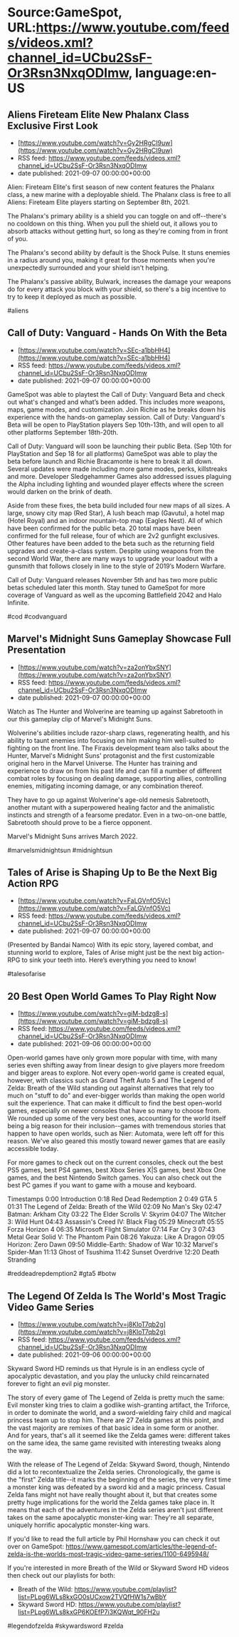 # Source:GameSpot, URL:https://www.youtube.com/feeds/videos.xml?channel_id=UCbu2SsF-Or3Rsn3NxqODImw, language:en-US

## Aliens Fireteam Elite New Phalanx Class Exclusive First Look
 - [https://www.youtube.com/watch?v=Gy2HRgCI9uw](https://www.youtube.com/watch?v=Gy2HRgCI9uw)
 - RSS feed: https://www.youtube.com/feeds/videos.xml?channel_id=UCbu2SsF-Or3Rsn3NxqODImw
 - date published: 2021-09-07 00:00:00+00:00

Alien: Fireteam Elite's first season of new content features the Phalanx class, a new marine with a deployable shield. The Phalanx class is free to all Aliens: Fireteam Elite players starting on September 8th, 2021. 

The Phalanx's primary ability is a shield you can toggle on and off--there's no cooldown on this thing. When you pull the shield out, it allows you to absorb attacks without getting hurt, so long as they're coming from in front of you.

The Phalanx's second ability by default is the Shock Pulse. It stuns enemies in a radius around you, making it great for those moments when you're unexpectedly surrounded and your shield isn't helping.

The Phalanx's passive ability, Bulwark, increases the damage your weapons do for every attack you block with your shield, so there's a big incentive to try to keep it deployed as much as possible.

#aliens

## Call of Duty: Vanguard - Hands On With the Beta
 - [https://www.youtube.com/watch?v=SEc-a1bbHH4](https://www.youtube.com/watch?v=SEc-a1bbHH4)
 - RSS feed: https://www.youtube.com/feeds/videos.xml?channel_id=UCbu2SsF-Or3Rsn3NxqODImw
 - date published: 2021-09-07 00:00:00+00:00

GameSpot was able to playtest the Call of Duty: Vanguard Beta and check out what's changed and what’s been added. This includes more weapons, maps, game modes, and customization. Join Richie as he breaks down his experience with the hands-on gameplay session. Call of Duty: Vanguard's Beta will be open to PlayStation players Sep 10th-13th, and will open to all other platforms September 18th-20th. 

Call of Duty: Vanguard will soon be launching their public Beta. (Sep 10th for PlayStation and Sep 18 for all platforms) GameSpot was able to play the beta before launch and Richie Bracamonte is here to break it all down. Several updates were made including more game modes, perks, killstreaks and more. Developer Sledgehammer Games also addressed issues plaguing the Alpha including lighting and wounded player effects where the screen would darken on the brink of death.

Aside from these fixes, the beta build included four new maps of all sizes. A large, snowy city map (Red Star), A lush beach map (Gavutu), a hotel map (Hotel Royal) and an indoor mountain-top map (Eagles Nest). All of which have been confirmed for the public beta. 20 total maps have been confirmed for the full release, four of which are 2v2 gunfight exclusives. Other features have been added to the beta such as the returning field upgrades and create-a-class system. Despite using weapons from the second World War, there are many ways to upgrade your loadout with a gunsmith that follows closely in line to the style of 2019’s Modern Warfare.

Call of Duty: Vanguard releases November 5th and has two more public betas scheduled later this month. Stay tuned to GameSpot for more coverage of Vanguard as well as the upcoming Battlefield 2042 and Halo Infinite.

#cod #codvanguard

## Marvel's Midnight Suns Gameplay Showcase Full Presentation
 - [https://www.youtube.com/watch?v=za2onYbxSNY](https://www.youtube.com/watch?v=za2onYbxSNY)
 - RSS feed: https://www.youtube.com/feeds/videos.xml?channel_id=UCbu2SsF-Or3Rsn3NxqODImw
 - date published: 2021-09-07 00:00:00+00:00

Watch as The Hunter and Wolverine are teaming up against Sabretooth in our this gameplay clip of Marvel's Midnight Suns.

Wolverine's abilities include razor-sharp claws, regenerating health, and his ability to taunt enemies into focusing on him making him well-suited to fighting on the front line. The Firaxis development team also talks about the Hunter, Marvel's Midnight Suns' protagonist and the first customizable original hero in the Marvel Universe. The Hunter has training and experience to draw on from his past life and can fill a number of different combat roles by focusing on dealing damage, supporting allies, controlling enemies, mitigating incoming damage, or any combination thereof.

They have to go up against Wolverine's age-old nemesis Sabretooth, another mutant with a superpowered healing factor and the animalistic instincts and strength of a fearsome predator. Even in a two-on-one battle, Sabretooth should prove to be a fierce opponent. 

Marvel's Midnight Suns arrives March 2022.

#marvelsmidnightsun #midnightsun

## Tales of Arise is Shaping Up to Be the Next Big Action RPG
 - [https://www.youtube.com/watch?v=FaLGVnfO5Vc](https://www.youtube.com/watch?v=FaLGVnfO5Vc)
 - RSS feed: https://www.youtube.com/feeds/videos.xml?channel_id=UCbu2SsF-Or3Rsn3NxqODImw
 - date published: 2021-09-07 00:00:00+00:00

(Presented by Bandai Namco) With its epic story, layered combat, and stunning world to explore, Tales of Arise might just be the next big action-RPG to sink your teeth into. Here’s everything you need to know!

#talesofarise

## 20 Best Open World Games To Play Right Now
 - [https://www.youtube.com/watch?v=giM-bdzg8-s](https://www.youtube.com/watch?v=giM-bdzg8-s)
 - RSS feed: https://www.youtube.com/feeds/videos.xml?channel_id=UCbu2SsF-Or3Rsn3NxqODImw
 - date published: 2021-09-06 00:00:00+00:00

Open-world games have only grown more popular with time, with many series even shifting away from linear design to give players more freedom and bigger areas to explore. Not every open-world game is created equal, however, with classics such as Grand Theft Auto 5 and The Legend of Zelda: Breath of the Wild standing out against alternatives that rely too much on "stuff to do" and ever-bigger worlds than making the open world suit the experience. That can make it difficult to find the best open-world games, especially on newer consoles that have so many to choose from. We rounded up some of the very best ones, accounting for the world itself being a big reason for their inclusion--games with tremendous stories that happen to have open worlds, such as Nier: Automata, were left off for this reason. We've also geared this mostly toward newer games that are easily accessible today. 

For more games to check out on the current consoles, check out the best PS5 games, best PS4 games, best Xbox Series X|S games, best Xbox One games, and the best Nintendo Switch games. You can also check out the best PC games if you want to game with a mouse and keyboard.

Timestamps
0:00 Introduction
0:18 Red Dead Redemption 2
0:49 GTA 5
01:31 The Legend of Zelda: Breath of the Wild
02:09 No Man's Sky
02:47 Batman: Arkham City
03:22 The Elder Scrolls V: Skyrim
04:07 The Witcher 3: Wild Hunt
04:43 Assassin's Creed IV: Black Flag
05:29 Minecraft
05:55 Forza Horizon 4
06:35 Microsoft Flight Simulator
07:14 Far Cry 3
07:43 Metal Gear Solid V: The Phantom Pain
08:26 Yakuza: Like A Dragon
09:05 Horizon: Zero Dawn
09:50 Middle-Earth: Shadow of War
10:32 Marvel's Spider-Man
11:13 Ghost of Tsushima
11:42 Sunset Overdrive
12:20 Death Stranding

#reddeadrepdemption2 #gta5 #botw

## The Legend Of Zelda Is The World's Most Tragic Video Game Series
 - [https://www.youtube.com/watch?v=j8KloT7qb2g](https://www.youtube.com/watch?v=j8KloT7qb2g)
 - RSS feed: https://www.youtube.com/feeds/videos.xml?channel_id=UCbu2SsF-Or3Rsn3NxqODImw
 - date published: 2021-09-06 00:00:00+00:00

Skyward Sword HD reminds us that Hyrule is in an endless cycle of apocalyptic devastation, and you play the unlucky child reincarnated forever to fight an evil pig monster.

The story of every game of The Legend of Zelda is pretty much the same: Evil monster king tries to claim a godlike wish-granting artifact, the Triforce, in order to dominate the world, and a sword-wielding fairy child and magical princess team up to stop him. There are 27 Zelda games at this point, and the vast majority are remixes of that basic idea in some form or another. And for years, that's all it seemed like the Zelda games were: different takes on the same idea, the same game revisited with interesting tweaks along the way.

With the release of The Legend of Zelda: Skyward Sword, though, Nintendo did a lot to recontextualize the Zelda series. Chronologically, the game is the "first" Zelda title--it marks the beginning of the series, the very first time a monster king was defeated by a sword kid and a magic princess. Casual Zelda fans might not have really thought about it, but that creates some pretty huge implications for the world the Zelda games take place in. It means that each of the adventures in the Zelda series aren't just different takes on the same apocalyptic monster-king war: They're all separate, uniquely horrific apocalyptic monster-king wars.

If you'd like to read the full article by Phil Hornshaw you can check it out over on GameSpot: https://www.gamespot.com/articles/the-legend-of-zelda-is-the-worlds-most-tragic-video-game-series/1100-6495948/

If you're interested in more Breath of the Wild or Skyward Sword HD videos then check out our playlists for both:
- Breath of the Wild: https://www.youtube.com/playlist?list=PLpg6WLs8kxGO0sUCxow2TVQfHW1s7wBbY
- Skyward Sword HD: https://www.youtube.com/playlist?list=PLpg6WLs8kxGP6KOEfP7i3KQWqt_90FH2u

#legendofzelda #skywardsword #zelda

